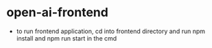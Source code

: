 # open-ai-frontend

* to run frontend application, cd into frontend directory and run npm install and npm run start in the cmd
